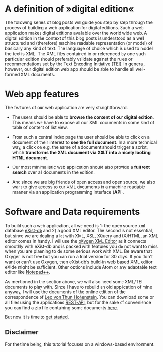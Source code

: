 # A definition of »digital edition«


 The following series of blog posts will guide you step by step through the process of building a web application for digital editions. Such a web application makes digital editions available over the world wide web. A digital edition in the context of this blog posts is understood as a well structured and (therefore) machine readable representation (or model) of basically any kind of text. The language of choice which is used to model the text is XML. The XML files contained in or referenced by one such particular edition should preferably validate against the rules or recommendations set by the Text Encoding Initiative ([TEI](http://www.tei-c.org/)). In general, however, our digital edition web app should be able to handle all well-formed XML documents. 

# Web app features

The features of our web application are very straightforward. 

* The users should be able to **browse the content of our digital edition**. This means we have to expose all our XML documents in some kind of table of content of list view. 

* From such a central index page the user should be able to click on a document of their interest to **see the full document**. In a more technical way, a click on e.g. the name of a document should trigger a script, which **transforms the XML document via XSLT into a nicely looking HTML document**. 

* Our most minimalistic web application should also provide a **full text search** over all documents in the edition. 

* And since we are big friends of open access and open source, we also want to give access to our XML documents in a machine readable manner via an application programming interface (**API**). 

# Software and Data requirements

To build such a web application, all we need is 1) the open source xml database [eXist-db](http://exist-db.org/) and 2) a good XML editor. The second is not essential, but since we are dealing a lot with XML, XSL, XQuery and (X)HTML, an XML editor comes in handy. I will use the [oXygen XML Editor](https://www.oxygenxml.com/) as it connects smoothly with eXist-db and is packed with features you do not want to miss when you are planning to do some serious work with XML. Be aware that Oxygen is not free but you can run a trial version for 30 days. If you don't want or can't use Oxygen, then eXist-db’s build-in web based XML editor [eXide](http://exist-db.org/exist/apps/eXide/index.html) might be sufficient. Other options include [Atom](https://atom.io/) or any adaptable text editor like [Notepad++](https://notepad-plus-plus.org/). 

As mentioned in the section above, we will also need some XML/TEI documents to play with. Since I have to rebuild an old application of mine anyway, I will use the documents of the online edition of the correspondence of [Leo von Thun Hohenstein](http://thun-korrespondenz.uibk.ac.at:8080/exist/apps/Thun-Collection/index.html). You can download some or all files using the applications [REST-API](http://thun-korrespondenz.uibk.ac.at:8080/exist/rest/db/files/thun/xml), but for the sake of convenience you can find a zip file containing some documents [here](https://github.com/csae8092/posts/raw/master/digital-edition-web-app/downloads/editions.zip). 

But now it is time to [get started](../part-2-getting-started).

## Disclaimer

For the time being, this tutorial focuses on a windows-based environment. 
